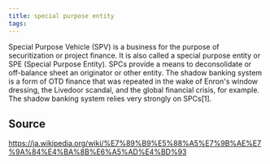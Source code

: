 ```yaml
---
title: special purpose entity
tags: 
---
```


Special Purpose Vehicle (SPV) is a business for the purpose of securitization or project finance. It is also called a special purpose entity or SPE (Special Purpose Entity). SPCs provide a means to deconsolidate or off-balance sheet an originator or other entity. The shadow banking system is a form of OTD finance that was repeated in the wake of Enron's window dressing, the Livedoor scandal, and the global financial crisis, for example. The shadow banking system relies very strongly on SPCs[1].

## Source
https://ja.wikipedia.org/wiki/%E7%89%B9%E5%88%A5%E7%9B%AE%E7%9A%84%E4%BA%8B%E6%A5%AD%E4%BD%93
